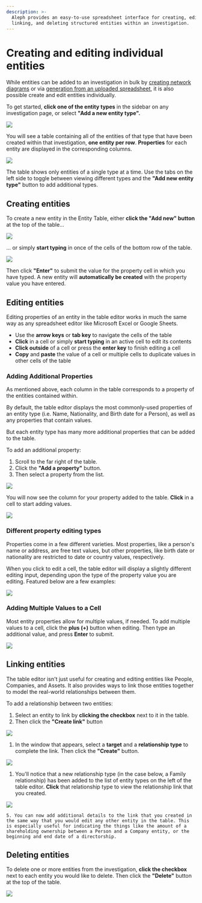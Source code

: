 ```yaml
---
description: >-
  Aleph provides an easy-to-use spreadsheet interface for creating, editing,
  linking, and deleting structured entities within an investigation.
---
```


# Creating and editing individual entities

While entities can be added to an investigation in bulk by [creating network diagrams](network-diagrams.md) or via [generation from an uploaded spreadsheet](generating-multiple-entities-from-a-list.md), it is also possible create and edit entities individually.

To get started, **click one of the entity types** in the sidebar on any investigation page, or select **"Add a new entity type".**

![](../../.gitbook/assets/screen-shot-2021-02-11-at-13.45.25.png)

You will see a table containing all of the entities of that type that have been created within that investigation, **one entity per row**. **Properties** for each entity are displayed in the corresponding columns.

![](../../.gitbook/assets/screen-shot-2021-02-11-at-13.50.06.png)

The table shows only entities of a single type at a time. Use the tabs on the left side to toggle between viewing different types and the **"Add new entity type"** button to add additional types.

## Creating entities

To create a new entity in the Entity Table, either **click the "Add new" button** at the top of the table...

![](<../../.gitbook/assets/Screen Shot 2020-07-21 at 15.42.20 (1).png>)

... or simply **start typing** in once of the cells of the bottom row of the table.

![](../../.gitbook/assets/screen-shot-2020-07-21-at-15.42.09.png)

Then click **"Enter"** to submit the value for the property cell in which you have typed. A new entity will **automatically be created** with the property value you have entered.

## Editing entities

Editing properties of an entity in the table editor works in much the same way as any spreadsheet editor like Microsoft Excel or Google Sheets.

* Use the **arrow keys** or **tab key** to navigate the cells of the table
* **Click** in a cell or simply **start typing** in an active cell to edit its contents
* **Click outside** of a cell or press the **enter key** to finish editing a cell
* **Copy** and **paste** the value of a cell or multiple cells to duplicate values in other cells of the table

### Adding Additional Properties

As mentioned above, each column in the table corresponds to a property of the entities contained within.

By default, the table editor displays the most commonly-used properties of an entity type (i.e. Name, Nationality, and Birth date for a Person), as well as any properties that contain values.

But each entity type has many more additional properties that can be added to the table.

To add an additional property:

1. Scroll to the far right of the table.
2. Click the **"Add a property"** button.
3. Then select a property from the list.

![](../../.gitbook/assets/screen-shot-2021-02-11-at-13.51.33.png)

You will now see the column for your property added to the table. **Click** in a cell to start adding values.

![](../../.gitbook/assets/screen-shot-2021-02-11-at-13.52.34.png)

### Different property editing types

Properties come in a few different varieties. Most properties, like a person's name or address, are free text values, but other properties, like birth date or nationality are restricted to date or country values, respectively.

When you click to edit a cell, the table editor will display a slightly different editing input, depending upon the type of the property value you are editing. Featured below are a few examples:

![](../../.gitbook/assets/screen-shot-2020-07-22-at-11.24.29.png)

### Adding Multiple Values to a Cell

Most entity properties allow for multiple values, if needed. To add multiple values to a cell, click the **plus (+)** button when editing. Then type an additional value, and press **Enter** to submit.

![](../../.gitbook/assets/screen-shot-2020-07-22-at-11.35.33.png)

## Linking entities

The table editor isn't just useful for creating and editing entities like People, Companies, and Assets. It also provides ways to link those entities together to model the real-world relationships between them.

To add a relationship between two entities:

1. Select an entity to link by **clicking the checkbox** next to it in the table.
2. Then click the **"Create link"** button

![](../../.gitbook/assets/screen-shot-2021-02-11-at-13.53.50.png)

1. In the window that appears, select a **target** and a **relationship type** to complete the link. Then click the **"Create"** button.

![](../../.gitbook/assets/screen-shot-2021-02-11-at-13.59.29.png)

1. You'll notice that a new relationship type (in the case below, a Family relationship) has been added to the list of entity types on the left of the table editor. **Click** that relationship type to view the relationship link that you created.

![](../../.gitbook/assets/screen-shot-2021-02-11-at-13.57.32.png)

```
5. You can now add additional details to the link that you created in the same way that you would edit any other entity in the table. This is especially useful for indicating the things like the amount of a shareholding ownership between a Person and a Company entity, or the beginning and end date of a directorship.
```

## Deleting entities

To delete one or more entities from the investigation, **click the checkbox** next to each entity you would like to delete. Then click the **"Delete"** button at the top of the table.

![](../../.gitbook/assets/screen-shot-2021-02-11-at-14.01.22.png)
